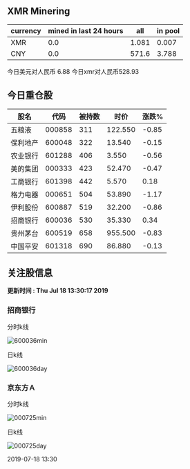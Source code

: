 ## XMR Minering

|currency|mined in last 24 hours|all|in pool|
|---|---|---|---|
|XMR|0.0|1.081|0.007|
|CNY|0.0|571.6|3.788|

今日美元对人民币 6.88	今日xmr对人民币528.93


## 今日重仓股 

|股名|代码|被持数|时价|涨跌%|
|---|---|---|---|---|
|五粮液|000858|311|122.550|-0.85|
|保利地产|600048|322|13.540|-0.15|
|农业银行|601288|406|3.550|-0.56|
|美的集团|000333|423|52.470|-0.47|
|工商银行|601398|442|5.570|0.18|
|格力电器|000651|504|53.890|-1.17|
|伊利股份|600887|519|32.200|-0.86|
|招商银行|600036|530|35.330|0.34|
|贵州茅台|600519|658|955.500|-0.83|
|中国平安|601318|690|86.880|-0.13|

## 关注股信息
**更新时间 : Thu Jul 18 13:30:17 2019**
### 招商银行 
分时k线

![600036min](http://image.sinajs.cn/newchart/min/n/sh600036.gif)

日k线

![600036day](http://image.sinajs.cn/newchart/daily/n/sh600036.gif)

### 京东方Ａ 
分时k线

![000725min](http://image.sinajs.cn/newchart/min/n/sz000725.gif)

日k线

![000725day](http://image.sinajs.cn/newchart/daily/n/sz000725.gif)

2019-07-18 13:30